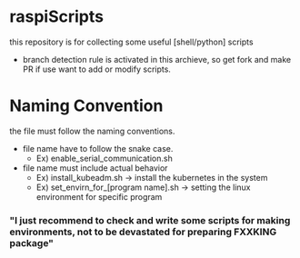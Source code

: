 # raspiScripts

this repository is for collecting some useful [shell/python] scripts
- branch detection rule is activated in this archieve, so get fork and make PR if use want to add or modify scripts.

# Naming Convention
the file must follow the naming conventions. 
- file name have to follow the snake case.
  - Ex) enable_serial_communication.sh
- file name must include actual behavior
  - Ex) install_kubeadm.sh -> install the kubernetes in the system
  - Ex) set_envirn_for_[program name].sh -> setting the linux environment for specific program
### "I just recommend to check and write some scripts for making environments, not to be devastated for preparing FXXKING package"
